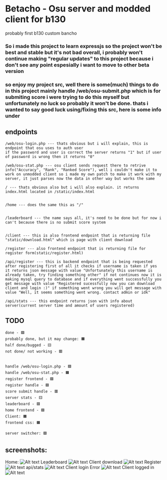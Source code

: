 # Betacho - Osu server and modded client for b130
probably first b130 custom bancho

### So i made this project to learn expressjs so the project won't be best and stable but it's not bad overall, i probably won't continue making "regular updates" to this project because i don't see any point espesially i want to move to other beta version
### so enjoy my project src, well there is some(much) things to do in this project mainly handle /web/osu-submit.php which is for submiting score i were trying to do this myself but unfortunately no luck so probably it won't be done. thats i wanted to say good luck using/fixing this src, here is some info under

## endpoints
```
/web/osu-login.php --- thats obvious but i will explain, this is endpoint that osu uses to auth user
if the password and user is correct the server returns "1" but if user of password is wrong then it returns "0"

/web/osu-stat.php --- osu client sends request there to retrive info("Accuracy", "Rank", "Ranked Score"), well i couldn't make it to work on unmodded client so i made my own patch to make it work with my server, it just parses now the data in other way but works the same

/ --- thats obvious also but i will also explain. it returns index.html located in /static/index.html


/home --- does the same this as "/"


/leaderboard --- the name says all, it's need to be done but for now i can't because there is no submit score system


/client --- this is also frontend endpoint that is returning file "static/download.html" which is page with client download

/register --- also frontend endpoint that is returning file for register form(static/register.html)

/api/register --- this is backend endpoint that is being requested after registering first of all it checks if username is taken if yes it returns json message with value "Unfortunately this username is already taken, try finding something other" if not continues now it is making mysql query to database and if everything went successfully you get message with value "Registered sucessfully now you can download client and login :)" if something went wrong you will get message with value "Well, it seems something went wrong. contact admin or idk"

/api/stats --- this endpoint returns json with info about server(current server time and amount of users registered)

```

## TODO
```
done - 🟩
probably done, but it may change: 🟧
half done/bugged - 🟨
not done/ not working - 🟥


handle /web/osu-login.php - 🟩
handle /web/osu-stat.php - 🟧
register frontend - 🟩
register handle - 🟩
score submit handle - 🟥
server stats - 🟨
leaderboard - 🟥
home frontend - 🟩
Client: 🟧
frontend css: 🟧

server switcher: 🟩

```

## screenshots: 
Home: 
![Alt text](home.png)
Leaderboard
![Alt text](leaderboard.png)
Client download
![Alt text](download.png)
Register
![Alt text](register.png)
api/stats
![Alt text](stats.png)
Client login Error
![Alt text](loginerror.png)
Client logged in
![Alt text](loggedin.png)
